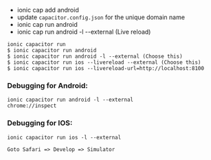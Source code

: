 
- ionic cap add android
- update `capacitor.config.json` for the unique domain name
- ionic cap run android
- ionic cap run android -l --external (Live reload)

```
ionic capacitor run 
$ ionic capacitor run android
$ ionic capacitor run android -l --external (Choose this)
$ ionic capacitor run ios --livereload --external (Choose this)
$ ionic capacitor run ios --livereload-url=http://localhost:8100
``` 

### Debugging for Android: 
```
ionic capacitor run android -l --external 
chrome://inspect
```

### Debugging for IOS: 
```
ionic capacitor run ios -l --external 

Goto Safari => Develop => Simulator
```